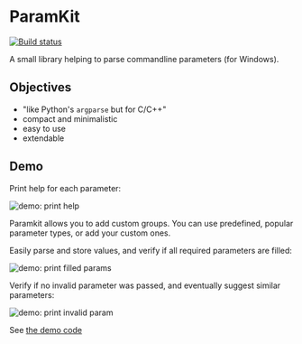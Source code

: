 # ParamKit
[![Build status](https://ci.appveyor.com/api/projects/status/dw7xwgd9isgvsair?svg=true)](https://ci.appveyor.com/project/hasherezade/paramkit)

A small library helping to parse commandline parameters (for Windows).

Objectives
-

+ "like Python's `argparse` but for C/C++"
+ compact and minimalistic
+ easy to use
+ extendable


Demo
-

Print help for each parameter:

<img src="https://raw.githubusercontent.com/hasherezade/paramkit/master/img/demo_help.png" alt="demo: print help" >

Paramkit allows you to add custom groups. You can use predefined, popular parameter types, or add your custom ones.

Easily parse and store values, and verify if all required parameters are filled:

<img src="https://raw.githubusercontent.com/hasherezade/paramkit/master/img/demo_print.png" alt="demo: print filled params" >

Verify if no invalid parameter was passed, and eventually suggest similar parameters:

<img src="https://raw.githubusercontent.com/hasherezade/paramkit/master/img/demo_invalid_param.png" alt="demo: print invalid param" >

See [the demo code](https://github.com/hasherezade/paramkit/tree/master/demo)
